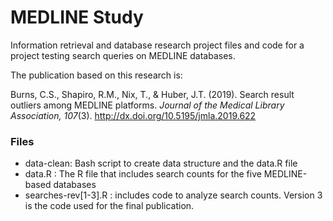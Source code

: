 # MEDLINE Study

Information retrieval and database research project files and code for
a project testing search queries on MEDLINE databases.

The publication based on this research is:

Burns, C.S., Shapiro, R.M., Nix, T., & Huber, J.T. (2019). Search result
outliers among MEDLINE platforms. *Journal of the Medical Library Association,
107*(3). http://dx.doi.org/10.5195/jmla.2019.622

### Files

- data-clean: Bash script to create data structure and the data.R file
- data.R : The R file that includes search counts for the five MEDLINE-based databases
- searches-rev[1-3].R : includes code to analyze search counts. Version 3 is
  the code used for the final publication.

